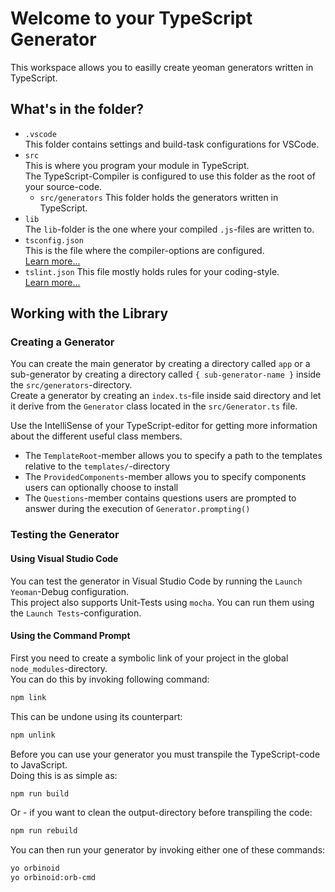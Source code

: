
# Welcome to your TypeScript Generator

This workspace allows you to easilly create yeoman generators written in TypeScript.

## What's in the folder?

- `.vscode`  
  This folder contains settings and build-task configurations for VSCode.
- `src`  
  This is where you program your module in TypeScript.  
  The TypeScript-Compiler is configured to use this folder as the root of your source-code.
  - `src/generators`
    This folder holds the generators written in TypeScript.
- `lib`  
  The `lib`-folder is the one where your compiled `.js`-files are written to.
- `tsconfig.json`  
  This is the file where the compiler-options are configured.  
  [Learn more...][TypeScriptConfig]
- `tslint.json`
  This file mostly holds rules for your coding-style.  
  [Learn more...][TSLintConfig]

## Working with the Library

### Creating a Generator

You can create the main generator by creating a directory called `app`
or a sub-generator by creating a directory called `{ sub-generator-name }`
inside the `src/generators`-directory.  
Create a generator by creating an `index.ts`-file inside said directory
and let it derive from the `Generator` class located in the `src/Generator.ts` file.

Use the IntelliSense of your TypeScript-editor for getting
more information about the different useful class members.

- The `TemplateRoot`-member allows you to specify
  a path to the templates relative to the `templates/`-directory
- The `ProvidedComponents`-member allows you to specify
  components users can optionally choose to install
- The `Questions`-member contains questions users
  are prompted to answer during the execution of `Generator.prompting()`

### Testing the Generator

#### Using Visual Studio Code

You can test the generator in Visual Studio Code
by running the `Launch Yeoman`-Debug configuration.  
This project also supports Unit-Tests using `mocha`.
You can run them using the `Launch Tests`-configuration.

#### Using the Command Prompt

First you need to create a symbolic link of
your project in the global `node_modules`-directory.  
You can do this by invoking following command:

```bash
npm link
```

This can be undone using its counterpart:

```bash
npm unlink
```

Before you can use your generator
you must transpile the TypeScript-code to JavaScript.  
Doing this is as simple as:

```bash
npm run build
```

Or - if you want to clean the output-directory before transpiling the code:

```bash
npm run rebuild
```

You can then run your generator by invoking either one of these commands:

```bash
yo orbinoid
yo orbinoid:orb-cmd
```

<!--- References -->
[TypeScriptConfig]: https://www.typescriptlang.org/docs/handbook/tsconfig-json.html
[TSLintConfig]: https://palantir.github.io/tslint/usage/configuration/
